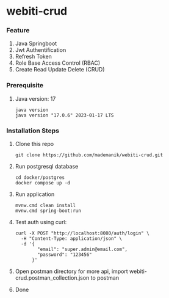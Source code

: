 # webiti-crud

### Feature
1. Java Springboot
2. Jwt Authentification
3. Refresh Token
4. Role Base Access Control (RBAC)
5. Create Read Update Delete (CRUD)

### Prerequisite
1. Java version: 17
   ```
   java version
   java version "17.0.6" 2023-01-17 LTS
   ```

### Installation Steps
1. Clone this repo
   ```
   git clone https://github.com/mademanik/webiti-crud.git
   ```

2. Run postgresql database
   ```
   cd docker/postgres
   docker compose up -d
   ```

3. Run application
   ```
   mvnw.cmd clean install
   mvnw.cmd spring-boot:run
   ```

4. Test auth using curl:
   ```
   curl -X POST "http://localhost:8080/auth/login" \
     -H "Content-Type: application/json" \
     -d '{
           "email": "super.admin@email.com",
           "password": "123456"
         }'
   ```
5. Open postman directory for more api, import webiti-crud.postman_collection.json to postman
6. Done
